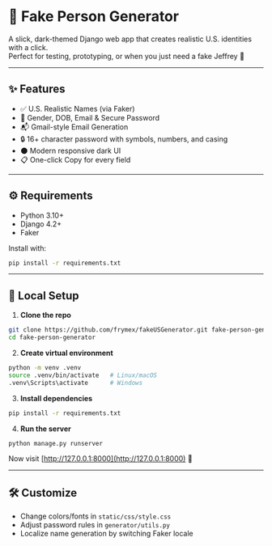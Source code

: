 # 🧪 Fake Person Generator

A slick, dark-themed Django web app that creates realistic U.S. identities with a click.  
Perfect for testing, prototyping, or when you just need a fake Jeffrey 👤

---

## ✨ Features

- ✅ U.S. Realistic Names (via Faker)
- 🔢 Gender, DOB, Email & Secure Password
- 📬 Gmail-style Email Generation
- 🔒 16+ character password with symbols, numbers, and casing
- 🌑 Modern responsive dark UI
- 📋 One-click Copy for every field

---

## ⚙️ Requirements

- Python 3.10+
- Django 4.2+
- Faker

Install with:

```bash
pip install -r requirements.txt
```

---

## 🚀 Local Setup

1. **Clone the repo**

```bash
git clone https://github.com/frymex/fakeUSGenerator.git fake-person-generator
cd fake-person-generator
```

2. **Create virtual environment**

```bash
python -m venv .venv
source .venv/bin/activate   # Linux/macOS
.venv\Scripts\activate      # Windows
```

3. **Install dependencies**

```bash
pip install -r requirements.txt
```

4. **Run the server**

```bash
python manage.py runserver
```

Now visit [http://127.0.0.1:8000](http://127.0.0.1:8000) 🚪

---


## 🛠 Customize

- Change colors/fonts in `static/css/style.css`
- Adjust password rules in `generator/utils.py`
- Localize name generation by switching Faker locale


